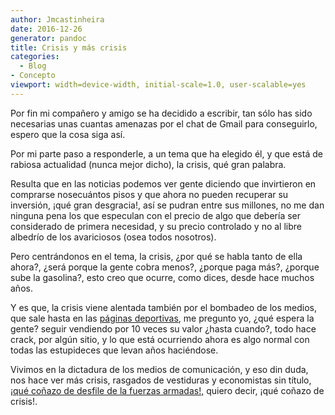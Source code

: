 ```yaml
---
author: Jmcastinheira
date: 2016-12-26
generator: pandoc
title: Crisis y más crisis
categories:
  - Blog
- Concepto
viewport: width=device-width, initial-scale=1.0, user-scalable=yes
---
```




Por fin mi compañero y amigo se ha decidido a escribir, tan sólo has
sido necesarias unas cuantas amenazas por el chat de Gmail para
conseguirlo, espero que la cosa siga así.

Por mi parte paso a responderle, a un tema que ha elegido él, y que está
de rabiosa actualidad (nunca mejor dicho), la crisis, qué gran palabra.

Resulta que en las noticias podemos ver gente diciendo que invirtieron
en comprarse nosecuántos pisos y que ahora no pueden recuperar su
inversión, ¡qué gran desgracia!, así se pudran entre sus millones, no me
dan ninguna pena los que especulan con el precio de algo que debería ser
considerado de primera necesidad, y su precio controlado y no al libre
albedrío de los avariciosos (osea todos nosotros).

Pero centrándonos en el tema, la crisis, ¿por qué se habla tanto de ella
ahora?, ¿será porque la gente cobra menos?, ¿porque paga más?, ¿porque
sube la gasolina?, esto creo que ocurre, como dices, desde hace muchos
años.

Y es que, la crisis viene alentada también por el bombadeo de los
medios, que sale hasta en las [páginas
deportivas](http://www.cronista.com/notas/159513-la-crisis-global-ya-golpea-fuerte-al-futbol-y-la-f1),
me pregunto yo, ¿qué espera la gente? seguir vendiendo por 10 veces su
valor ¿hasta cuando?, todo hace crack, por algún sitio, y lo que está
ocurriendo ahora es algo normal con todas las estupideces que levan años
haciéndose.

Vivimos en la dictadura de los medios de comunicación, y eso din duda,
nos hace ver más crisis, rasgados de vestiduras y economistas sin
título, [¡qué coñazo de desfile de la fuerzas
armadas!,](http://www.milenio.com/node/94834) quiero decir, ¡qué coñazo
de crisis!.
